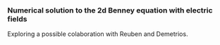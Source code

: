 ### Numerical solution to the 2d Benney equation with electric fields

Exploring a possible colaboration with Reuben and Demetrios.
